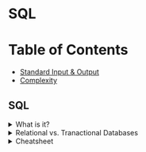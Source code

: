 # SQL

# Table of Contents
* [Standard Input & Output](Standard-Input-&-Output)
* [Complexity](complexity)

## SQL
<details><summary>What is it?</summary>
<p>
<li> Sturctured Query Language - language for structured database management and data manipulation
<li>Used to (1) read and retrieve data, (2) write data, and (3) update data
</p>
</details>

<details><summary>Relational vs. Tranactional Databases</summary>
<p>
<table style="width:100%">
  <tr>
    <th>Relational</th>
    <th>Transactional</th> 
  </tr>
  <tr>
    <td> 
	    <ul>
		    <li>shows relationships between tables</li>
		    <li>easy querying and data manipulation</li>
	   </ul>
    </td>
    <td>
	    <ul>
		    <li>operational database</li>
	   </ul>
    </td>
  </tr>

</table>

</p>
</details>


<details><summary>Cheatsheet</summary>
<p>
	<a href="/images/zt_sql_cheat_sheet.pdf">_Cheat Sheet_</a>

</details>

<object data="https://github.com/jaime-garvey/dsml-study-guide/blob/master/images/zt_sql_cheat_sheet.pdf" type="application/pdf" width="700px" height="700px">
    <embed src="https://github.com/jaime-garvey/dsml-study-guide/blob/master/images/zt_sql_cheat_sheet.pdf">
  </embed>
</object>
<!--stackedit_data:
eyJoaXN0b3J5IjpbLTEzMDI4MzgwNTksMjA1NDQ0NTY4LC0xMj
M1MDQ5MDksLTc5MTE3ODg3NywxMTcxMzY3NTYwLC0xNDUxOTky
NjI2LC05MTY2OTIxMzksLTE1MjY5MTk3NzgsLTgyNzk5MDY2OS
w3MzA5OTgxMTZdfQ==
-->